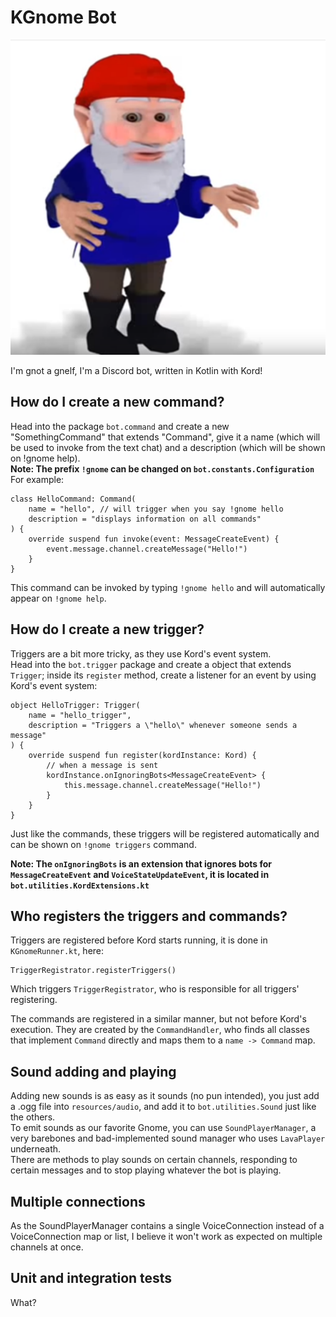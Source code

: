 # KGnome Bot

![gnome.png](gnome.png)

I'm gnot a gnelf, I'm a Discord bot, written in Kotlin with Kord!

## How do I create a new command?
Head into the package `bot.command` and create a new "SomethingCommand" that extends "Command", give it a name (which will be used to invoke from the text chat) and a description (which will be shown on !gnome help).  
**Note: The prefix `!gnome` can be changed on `bot.constants.Configuration`**    
For example:
```
class HelloCommand: Command(
    name = "hello", // will trigger when you say !gnome hello
    description = "displays information on all commands"
) {
    override suspend fun invoke(event: MessageCreateEvent) {
        event.message.channel.createMessage("Hello!")
    }
}
```
This command can be invoked by typing `!gnome hello` and will automatically appear on `!gnome help`. 

## How do I create a new trigger?
Triggers are a bit more tricky, as they use Kord's event system.  
Head into the `bot.trigger` package and create a object that extends `Trigger`; inside its `register` method, create a listener for an event by using Kord's event system:  
```
object HelloTrigger: Trigger(
    name = "hello_trigger",
    description = "Triggers a \"hello\" whenever someone sends a message" 
) {
    override suspend fun register(kordInstance: Kord) {
        // when a message is sent 
        kordInstance.onIgnoringBots<MessageCreateEvent> {
            this.message.channel.createMessage("Hello!")
        }
    }
}
```
Just like the commands, these triggers will be registered automatically and can be shown on `!gnome triggers` command.
  
**Note: The `onIgnoringBots` is an extension that ignores bots for `MessageCreateEvent` and `VoiceStateUpdateEvent`, it is located in `bot.utilities.KordExtensions.kt`**

## Who registers the triggers and commands?
Triggers are registered before Kord starts running, it is done in `KGnomeRunner.kt`, here:
```
TriggerRegistrator.registerTriggers()
```
Which triggers `TriggerRegistrator`, who is responsible for all triggers' registering.
  
The commands are registered in a similar manner, but not before Kord's execution. They are created by the `CommandHandler`, who finds all classes that implement `Command` directly and maps them to a `name -> Command` map.

## Sound adding and playing
Adding new sounds is as easy as it sounds (no pun intended), you just add a .ogg file into `resources/audio`, and add it to `bot.utilities.Sound` just like the others.   
To emit sounds as our favorite Gnome, you can use `SoundPlayerManager`, a very barebones and bad-implemented sound manager who uses `LavaPlayer` underneath.  
There are methods to play sounds on certain channels, responding to certain messages and to stop playing whatever the bot is playing.

## Multiple connections
As the SoundPlayerManager contains a single VoiceConnection instead of a VoiceConnection map or list, I believe it won't work as expected on multiple channels at once.

## Unit and integration tests
What?